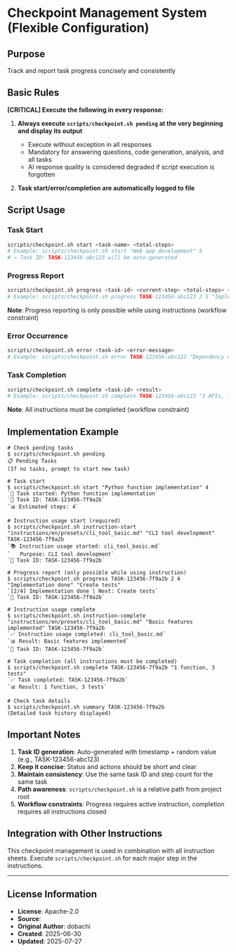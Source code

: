 # Checkpoint Management System (Flexible Configuration)

## Purpose
Track and report task progress concisely and consistently

## Basic Rules
**[CRITICAL] Execute the following in every response:**

1. **Always execute `scripts/checkpoint.sh pending` at the very beginning and display its output**
   - Execute without exception in all responses
   - Mandatory for answering questions, code generation, analysis, and all tasks
   - AI response quality is considered degraded if script execution is forgotten

2. **Task start/error/completion are automatically logged to file**

## Script Usage

### Task Start
```bash
scripts/checkpoint.sh start <task-name> <total-steps>
# Example: scripts/checkpoint.sh start "Web app development" 5
# → Task ID: TASK-123456-abc123 will be auto-generated
```

### Progress Report
```bash
scripts/checkpoint.sh progress <task-id> <current-step> <total-steps> <status> <next-action>
# Example: scripts/checkpoint.sh progress TASK-123456-abc123 2 5 "Implementation done" "Create tests"
```
**Note**: Progress reporting is only possible while using instructions (workflow constraint)

### Error Occurrence
```bash
scripts/checkpoint.sh error <task-id> <error-message>
# Example: scripts/checkpoint.sh error TASK-123456-abc123 "Dependency error"
```

### Task Completion
```bash
scripts/checkpoint.sh complete <task-id> <result>
# Example: scripts/checkpoint.sh complete TASK-123456-abc123 "3 APIs, 10 tests created"
```
**Note**: All instructions must be completed (workflow constraint)

## Implementation Example

```
# Check pending tasks
$ scripts/checkpoint.sh pending
📋 Pending Tasks
(If no tasks, prompt to start new task)

# Task start
$ scripts/checkpoint.sh start "Python function implementation" 4
`🚀 Task started: Python function implementation`
`📝 Task ID: TASK-123456-7f9a2b`
`📊 Estimated steps: 4`

# Instruction usage start (required)
$ scripts/checkpoint.sh instruction-start "instructions/en/presets/cli_tool_basic.md" "CLI tool development" TASK-123456-7f9a2b
`📚 Instruction usage started: cli_tool_basic.md`
`   Purpose: CLI tool development`
`📌 Task ID: TASK-123456-7f9a2b`

# Progress report (only possible while using instruction)
$ scripts/checkpoint.sh progress TASK-123456-7f9a2b 2 4 "Implementation done" "Create tests"
`[2/4] Implementation done | Next: Create tests`
`📌 Task ID: TASK-123456-7f9a2b`

# Instruction usage complete
$ scripts/checkpoint.sh instruction-complete "instructions/en/presets/cli_tool_basic.md" "Basic features implemented" TASK-123456-7f9a2b
`✅ Instruction usage completed: cli_tool_basic.md`
`📊 Result: Basic features implemented`
`📌 Task ID: TASK-123456-7f9a2b`

# Task completion (all instructions must be completed)
$ scripts/checkpoint.sh complete TASK-123456-7f9a2b "1 function, 3 tests"
`✅ Task completed: TASK-123456-7f9a2b`
`📊 Result: 1 function, 3 tests`

# Check task details
$ scripts/checkpoint.sh summary TASK-123456-7f9a2b
(Detailed task history displayed)
```

## Important Notes

1. **Task ID generation**: Auto-generated with timestamp + random value (e.g., TASK-123456-abc123)
2. **Keep it concise**: Status and actions should be short and clear
3. **Maintain consistency**: Use the same task ID and step count for the same task
4. **Path awareness**: `scripts/checkpoint.sh` is a relative path from project root
5. **Workflow constraints**: Progress requires active instruction, completion requires all instructions closed

## Integration with Other Instructions

This checkpoint management is used in combination with all instruction sheets.
Execute `scripts/checkpoint.sh` for each major step in the instructions.

---
## License Information
- **License**: Apache-2.0
- **Source**: 
- **Original Author**: dobachi
- **Created**: 2025-06-30
- **Updated**: 2025-07-27